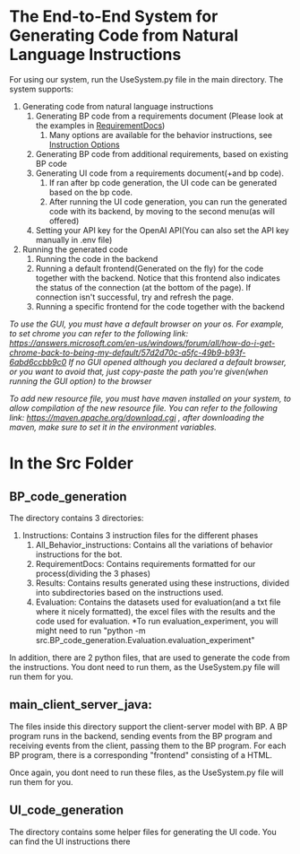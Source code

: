 # The End-to-End System for Generating Code from Natural Language Instructions

 For using our system, run the UseSystem.py file in the main directory. 
 The system supports:
1. Generating code from natural language instructions
   1. Generating BP code from a requirements document (Please look at the examples in [RequirementDocs](src/BP_code_generation/RequirementDocs))
      1. Many options are available for the behavior instructions, see  [Instruction Options](src/BP_code_generation/Instructions/All_Behavior_instructions)
   2. Generating BP code from additional requirements, based on existing BP code
   3. Generating UI code from a requirements document(+and bp code). 
      1. If ran after bp code generation, the UI code can be generated based on the bp code.
      2. After running the UI code generation, you can run the generated code with its backend, by moving to the second menu(as will offered)
   4. Setting your API key for the OpenAI API(You can also set the API key manually in .env file)
2. Running the generated code
   1. Running the code in the backend
   2. Running a default frontend(Generated on the fly) for the code together with the backend. Notice that this frontend also indicates the status of the connection (at the bottom of the page). If connection isn't successful, try and refresh the page. 
   3. Running a specific frontend for the code together with the backend


*To use the GUI, you must have a default browser on your os. For example, to set chrome you can refer to the following link: https://answers.microsoft.com/en-us/windows/forum/all/how-do-i-get-chrome-back-to-being-my-default/57d2d70c-a5fc-49b9-b93f-6abd6ccbb9c0
If no GUI opened although you declared a default browser, or you want to avoid that, just copy-paste the path you're given(when running the GUI option) to the browser*



*To add new resource file, you must have maven installed on your system, to allow compilation of the new resource file. You can refer to the following link: https://maven.apache.org/download.cgi , after downloading the maven, make sure to set it in the environment variables.*




# In the Src Folder

## BP_code_generation
The directory contains 3 directories:


1. Instructions: Contains 3 instruction files for the different phases
   1. All_Behavior_instructions: Contains all the variations of behavior instructions for the bot.
   2. RequirementDocs: Contains requirements formatted for our process(dividing the 3 phases)
   3. Results: Contains results generated using these instructions, divided into subdirectories based on the instructions used.
   4. Evaluation: Contains the datasets used for evaluation(and a txt file where it nicely formatted), the excel files with the results and the code used for evaluation.
      *To run evaluation_experiment, you will might need to run "python -m src.BP_code_generation.Evaluation.evaluation_experiment" 


In addition, there are 2 python files, that are used to generate the code from the instructions. You dont need to run them, as the UseSystem.py file will run them for you.


## main_client_server_java:
The files inside this directory support the client-server model with BP. A BP program runs in the backend, sending events from the BP program and receiving events from the client, passing them to the BP program.
For each BP program, there is a corresponding "frontend" consisting of a HTML. 

Once again, you dont need to run these files, as the UseSystem.py file will run them for you.

## UI_code_generation
The directory contains some helper files for generating the UI code. You can find the UI instructions there


    


